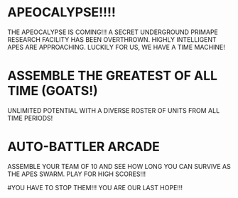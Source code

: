 # APEOCALYPSE!!!!
THE APEOCALYPSE IS COMING!!! A SECRET UNDERGROUND PRIMAPE RESEARCH FACILITY HAS BEEN OVERTHROWN. HIGHLY INTELLIGENT APES ARE APPROACHING. LUCKILY FOR US, WE HAVE A TIME MACHINE!

# ASSEMBLE THE GREATEST OF ALL TIME (GOATS!)
UNLIMITED POTENTIAL WITH A DIVERSE ROSTER OF UNITS FROM ALL TIME PERIODS!

# AUTO-BATTLER ARCADE
ASSEMBLE YOUR TEAM OF 10 AND SEE HOW LONG YOU CAN SURVIVE AS THE APES SWARM. PLAY FOR HIGH SCORES!!!

#YOU HAVE TO STOP THEM!!!
YOU ARE OUR LAST HOPE!!!
